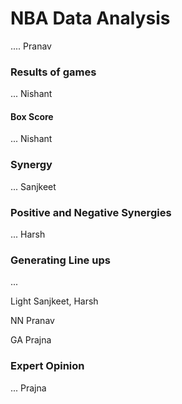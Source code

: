 # NBA Data Analysis

.... Pranav

### Results of games

... Nishant

#### Box Score

... Nishant

### Synergy

... Sanjkeet

### Positive and Negative Synergies

... Harsh

### Generating Line ups

...

Light Sanjkeet, Harsh

NN Pranav

GA Prajna

### Expert Opinion

... Prajna
